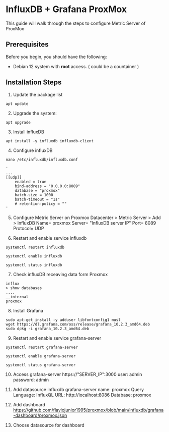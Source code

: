 # InfluxDB + Grafana ProxMox
This guide will walk through the steps to configure Metric Server of ProxMox
## Prerequisites
Before you begin, you should have the following:
- Debian 12 system with **root** access. ( could be a countainer )

## Installation Steps
1. Update the package list
```
apt update
```

2. Upgrade the system:
```
apt upgrade
```

3. Install influxDB
```
apt install -y influxdb influxdb-client
```

4. Configure influxDB
```
nano /etc/influxdb/influxdb.conf
```
```
'
...
[[udp]]
	enabled = true
	bind-address = "0.0.0.0:8089"
	database = "proxmox"
	batch-size = 1000
	batch-timeout = "1s"
	# retention-policy = ""
'
```

5.  Configure Metric Server on Proxmox
Datacenter > Metric Server > Add > InfluxDB
Name= proxmox
Server= "InfluxDB server IP"
Port= 8089
Protocol= UDP

6.  Restart and enable service influxdb
```
systemctl restart influxdb
```
```
systemctl enable influxdb
```
```
systemctl status influxdb
```
7. Check influxDB receaving data form Proxmox
```
influx
> show databases
....
__internal
proxmox
```
8. Install Grafana
```
sudo apt-get install -y adduser libfontconfig1 musl  
wget https://dl.grafana.com/oss/release/grafana_10.2.3_amd64.deb
sudo dpkg -i grafana_10.2.3_amd64.deb
```

9. Restart and enable service grafana-server
```
systemctl restart grafana-server
```
```
systemctl enable grafana-server
```
```
systemctl status grafana-server
```
 
10. Access grafana-server
https://"SERVER_IP":3000
user: admin
password: admin

11. Add datasource influxdb grafana-server
name: proxmox
Query Language: InfluxQL
URL: http://localhost:8086
Database: proxmox

12. Add dashboard
https://github.com/flaviojunior1995/proxmox/blob/main/influxdb/grafana-dashboard/proxmox.json

14. Choose datasource for dashboard
